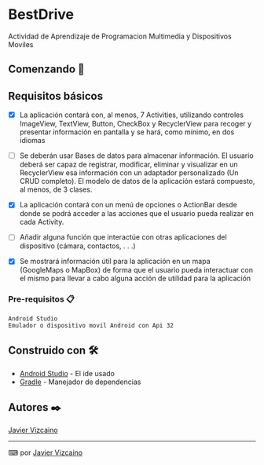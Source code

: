 # BestDrive

Actividad de Aprendizaje de Programacion Multimedia y Dispositivos Moviles

## Comenzando 🚀


## Requisitos básicos
- [x] La aplicación contará con, al menos, 7 Activities, utilizando controles ImageView, TextView, Button, CheckBox y RecyclerView para recoger y presentar información en pantalla y se hará, como mínimo, en dos idiomas

- [ ] Se deberán usar Bases de datos para almacenar información. El usuario deberá ser capaz de registrar, modificar, eliminar y visualizar en un RecyclerView esa información con un adaptador personalizado (Un CRUD completo). El modelo de datos de la aplicación estará compuesto, al menos, de 3 clases.

- [x] La aplicación contará con un menú de opciones o ActionBar desde donde se podrá acceder a las acciones que el usuario pueda realizar en cada Activity.

- [ ] Añadir alguna función que interactúe con otras aplicaciones del dispositivo (cámara, contactos, . . .)

- [x] Se mostrará información útil para la aplicación en un mapa (GoogleMaps o MapBox) de forma que el usuario pueda interactuar con el mismo para llevar a cabo alguna acción de utilidad para la aplicación

### Pre-requisitos 📋


```
Android Studio
Emulador o dispositivo movil Android con Api 32
```

## Construido con 🛠️


* [Android Studio](https://developer.android.com/studio) - El ide usado
* [Gradle](https://gradle.org/) - Manejador de dependencias

## Autores ✒️

[Javier Vizcaino](https://github.com/Javivzk)

---
⌨ por [Javier Vizcaino](https://github.com/Javivzk) 

